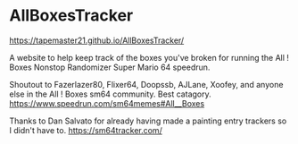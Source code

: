# AllBoxesTracker

https://tapemaster21.github.io/AllBoxesTracker/

A website to help keep track of the boxes you've broken for running the All ! Boxes Nonstop Randomizer Super Mario 64 speedrun. 

Shoutout to Fazerlazer80, Flixer64, Doopssb, AJLane, Xoofey, and anyone else in the All ! Boxes sm64 community. Best catagory. https://www.speedrun.com/sm64memes#All__Boxes

Thanks to Dan Salvato for already having made a painting entry trackers so I didn't have to. https://sm64tracker.com/
